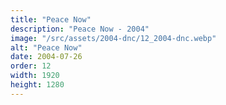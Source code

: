 ```yaml
---
title: "Peace Now"
description: "Peace Now - 2004"
image: "/src/assets/2004-dnc/12_2004-dnc.webp"
alt: "Peace Now"
date: 2004-07-26
order: 12
width: 1920
height: 1280
---
```

